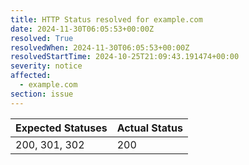 ```yaml
---
title: HTTP Status resolved for example.com
date: 2024-11-30T06:05:53+00:00Z
resolved: True
resolvedWhen: 2024-11-30T06:05:53+00:00Z
resolvedStartTime: 2024-10-25T21:09:43.191474+00:00
severity: notice
affected:
  - example.com
section: issue
---
```


| Expected Statuses | Actual Status  |
|-------------------|----------------|
| 200, 301, 302 | 200 |
